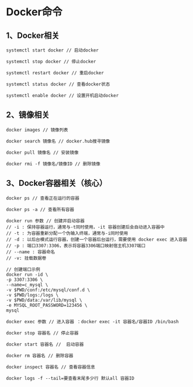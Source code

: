 # Docker命令

## 1、Docker相关

```shell
systemctl start docker // 启动docker
```

```shell
systemctl stop docker // 停止docker
```

```shell
systemctl restart docker // 重启docker
```


```shell
systemctl status docker // 查看docker状态
```

```shell
systemctl enable docker // 设置开机启动docker
```

## 2、镜像相关

```shell
docker images // 镜像列表
```

```shell
docker search 镜像名 // docker.hub搜寻镜像
```

```shell
docker pull 镜像名 // 安装镜像
```

```shell
docker rmi -f 镜像名/镜像ID // 删除镜像
```

## 3、Docker容器相关（核心）

```shell
docker ps // 查看正在运行的容器
```

```shell
docker ps -a // 查看所有容器
```

```shell
docker run 参数 // 创建并启动容器
// -i : 保持容器运行，通常与-t同时使用，-it 容器创建后会自动进入容器中
// -t : 为容器重新分配一个伪输入终端，通常与-i同时使用
// -d : 以后台模式运行容器，创建一个容器后台运行，需要使用 docker exec 进入容器
// -p : 端口3307:3306，表示将容器3306端口映射宿主机3307端口
// --name : 容器命名
// -v: 挂载数据卷

```

```shell
// 创建端口示例
docker run -id \
-p 3307:3306 \
--name=c_mysql \
-v $PWD/conf:/etc/mysql/conf.d \
-v $PWD/logs:/logs \
-v $PWD/data:/var/lib/mysql \
-e MYSQL_ROOT_PASSWORD=123456 \
mysql
```

```shell
docker exec 参数 // 进入容器 ：docker exec -it 容器名/容器ID /bin/bash
```

```shell
docker stop 容器名 // 停止容器
```

```shell
docker start 容器名 //  启动容器
```

```shell
docker rm 容器名 // 删除容器
```

```shell
docker inspect 容器名 // 查看容器信息
```

```shell
docker logs -f --tail=要查看末尾多少行 默认all 容器ID
```
